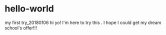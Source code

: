 # hello-world
my first try_20180106
hi yo! I'm here to try this . 
I hope I could get my dream school's offer!!!
